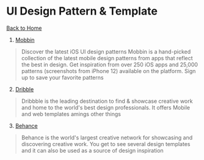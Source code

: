 
# UI Design Pattern & Template 
[Back to Home](index.md)

1. <a href="https://mobbin.design" target="_blank">Mobbin</a>
>Discover the latest iOS UI design patterns
Mobbin is a hand-picked collection of the latest mobile design patterns from apps that reflect the best in design. Get inspiration from over 250 iOS apps and 25,000 patterns (screenshots from iPhone 12) available on the platform. Sign up to save your favorite patterns

2.  <a href="https://dribbble.com
" target="_blank">Dribble</a>

>Dribbble is the leading destination to find & showcase creative work and home to the world's best design professionals.
It offers 
> Mobile and web templates amings other things

3.  <a href="https://www.behance.net
" target="_blank">Behance</a>

>Behance is the world's largest creative network for showcasing and discovering creative work.
You get to see several design templates and it can also be used as a source of design inspiration


